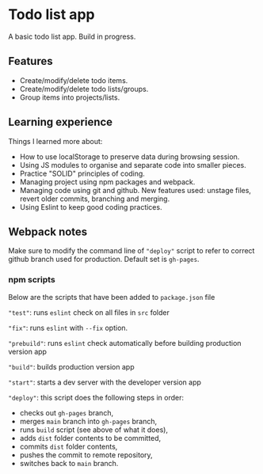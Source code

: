 # Todo list app

A basic todo list app. Build in progress.

## Features

* Create/modify/delete todo items.
* Create/modify/delete todo lists/groups.
* Group items into projects/lists.

## Learning experience

Things I learned more about:
* How to use localStorage to preserve data during browsing session.
* Using JS modules to organise and separate code into smaller pieces.
* Practice "SOLID" principles of coding.
* Managing project using npm packages and webpack.
* Managing code using git and github. New features used: unstage files, revert older commits, branching and merging.
* Using Eslint to keep good coding practices.

## Webpack notes

Make sure to modify the command line of `"deploy"` script to refer to correct github branch used for production. Default set is `gh-pages`.

### npm scripts

Below are the scripts that have been added to `package.json` file

`"test"`: runs `eslint` check on all files in `src` folder

`"fix"`: runs `eslint` with `--fix` option.

`"prebuild"`: runs `eslint` check automatically before building production version app

`"build"`: builds production version app

`"start"`: starts a dev server with the developer version app

`"deploy"`: this script does the following steps in order:
* checks out `gh-pages` branch,
* merges `main` branch into `gh-pages` branch,
* runs `build` script (see above of what it does),
* adds `dist` folder contents to be committed,
* commits `dist` folder contents,
* pushes the commit to remote repository,
* switches back to `main` branch.
